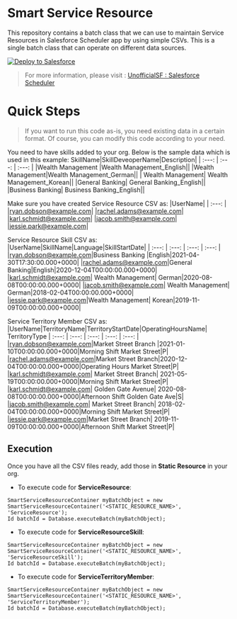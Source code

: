 # Smart Service Resource
This repository contains a batch class that we can use to maintain Service Resources in Salesforce Scheduler app by using simple CSVs. This is a single batch class that can operate on different data sources.

<a href="https://githubsfdeploy.herokuapp.com">
  <img alt="Deploy to Salesforce"
       src="https://raw.githubusercontent.com/afawcett/githubsfdeploy/master/deploy.png">
</a>

>For more information, please visit : [UnofficialSF : Salesforce Scheduler](https://unofficialsf.com/scheduler-service-resource-onboarding "UnofficialSF : Salesforce Scheduler")

# Quick Steps
>If you want to run this code as-is, you need existing data in a certain format. Of course, you can modify this code according to your need.

You need to have skills added to your org. Below is the sample data which is used in this example:
SkillName|SkillDeveoperName|Description| 
| :---: | :---: | :---: | 
|Wealth Management |Wealth Management_English||
|Wealth Management|Wealth Management_German||
| Wealth Management| Wealth Management_Korean||
|General Banking| General Banking_English||
|Business Banking| Business Banking_English||

Make sure you have created Service Resource CSV as:
|UserName| 
| :---: | 
|ryan.dobson@example.com|
|rachel.adams@example.com|
|karl.schmidt@example.com|
|jacob.smith@example.com|
|jessie.park@example.com|

Service Resource Skill CSV as:
|UserName|SkillName|Language|SkillStartDate| 
| :---: | :---: | :---: | :---: | 
|ryan.dobson@example.com|Business Banking |English|2021-04-30T17:30:00.000+0000|
|rachel.adams@example.com|General Banking|English|2020-12-04T00:00:00.000+0000|
|karl.schmidt@example.com| Wealth Management| German|2020-08-08T00:00:00.000+0000|
|jacob.smith@example.com|  Wealth Management| German|2018-02-04T00:00:00.000+0000|
|jessie.park@example.com|Wealth Management| Korean|2019-11-09T00:00:00.000+0000|

Service Territory Member CSV as:
|UserName|TerritoryName|TerritoryStartDate|OperatingHoursName| TerritoryType
| :---: | :---: | :---: | :---: | :---: | 
|ryan.dobson@example.com|Market Street Branch |2021-01-10T00:00:00.000+0000|Morning Shift Market Street|P|
|rachel.adams@example.com|Market Street Branch|2020-12-04T00:00:00.000+0000|Operating Hours Market Street|P|
|karl.schmidt@example.com| Market Street Branch| 2021-05-19T00:00:00.000+0000|Morning Shift Market Street|P|
|karl.schmidt@example.com| Golden Gate Avenue| 2020-08-08T00:00:00.000+0000|Afternoon Shift Golden Gate Ave|S|
|jacob.smith@example.com|  Market Street Branch| 2018-02-04T00:00:00.000+0000|Morning Shift Market Street|P|
|jessie.park@example.com|Market Street Branch| 2019-11-09T00:00:00.000+0000|Afternoon Shift Market Street|P|

## Execution

Once you have all the CSV files ready, add those in **Static Resource** in your org. 
- To execute code for **ServiceResource**:

```apex
SmartServiceResourceContainer myBatchObject = new SmartServiceResourceContainer('<STATIC_RESOURCE_NAME>', 'ServiceResource'); 
Id batchId = Database.executeBatch(myBatchObject);
```

- To execute code for **ServiceResourceSkill**:

```apex
SmartServiceResourceContainer myBatchObject = new SmartServiceResourceContainer('<STATIC_RESOURCE_NAME>', 'ServiceResourceSkill'); 
Id batchId = Database.executeBatch(myBatchObject);
```

- To execute code for **ServiceTerritoryMember**:

```apex
SmartServiceResourceContainer myBatchObject = new SmartServiceResourceContainer('<STATIC_RESOURCE_NAME>', 'ServiceTerritoryMember'); 
Id batchId = Database.executeBatch(myBatchObject);
```
